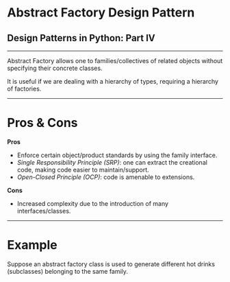 
# Abstract Factory Design Pattern
## Design Patterns in Python: Part IV
----

Abstract Factory allows one to families/collectives of related objects without specifying their concrete classes.

It is useful if we are dealing with a hierarchy of types, requiring a hierarchy of factories.



---
# Pros & Cons

**Pros**

- Enforce certain object/product standards by using the family interface.
- *Single Responsibility Principle (SRP)*: one can extract the creational code, making code easier to maintain/support.
- *Open-Closed Principle (OCP)*: code is amenable to extensions.

**Cons**

- Increased complexity due to the introduction of many interfaces/classes.


---
# Example

Suppose an abstract factory class is used to generate different hot drinks (subclasses) belonging to the same family.